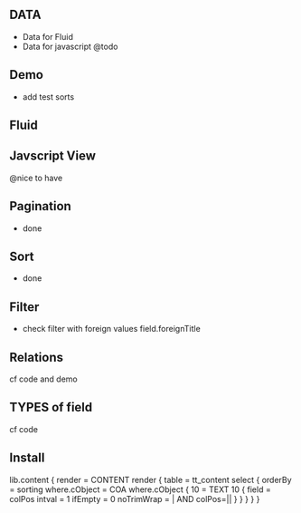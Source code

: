 DATA
-----------
- Data for Fluid
- Data for javascript @todo


Demo
-------------
- add test sorts


Fluid
---------------------


Javscript View
---------------------
@nice to have

Pagination
-----------
- done

Sort
---------------
- done

Filter
--------------
- check filter with foreign values field.foreignTitle


Relations
------------
cf code and demo

TYPES of field
--------------
cf code

Install
-----------
lib.content {
    render = CONTENT
    render {
        table = tt_content
        select {
            orderBy = sorting
            where.cObject = COA
            where.cObject {
                10 = TEXT
                10 {
                    field = colPos
                    intval = 1
                    ifEmpty = 0
                    noTrimWrap = | AND colPos=||
                }
            }
        }
    }
}

